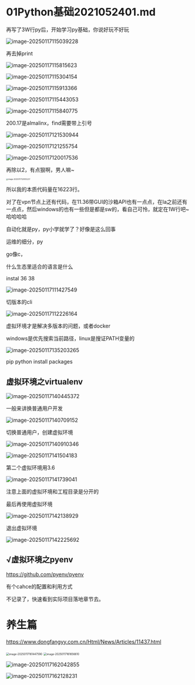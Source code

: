 # 01Python基础2021052401.md



再写了3W行py后，开始学习py基础，你说好玩不好玩

![image-20250117115039228](01Python基础2021052401.assets/image-20250117115039228.png)

再去掉print

![image-20250117115815623](01Python基础2021052401.assets/image-20250117115815623.png)





![image-20250117115304154](01Python基础2021052401.assets/image-20250117115304154.png)

![image-20250117115913366](01Python基础2021052401.assets/image-20250117115913366.png)





![image-20250117115443053](01Python基础2021052401.assets/image-20250117115443053.png)



![image-20250117115840775](01Python基础2021052401.assets/image-20250117115840775.png)



200.17是almalinx，find需要带上引号

![image-20250117121530944](01Python基础2021052401.assets/image-20250117121530944.png)

![image-20250117121255754](01Python基础2021052401.assets/image-20250117121255754.png)









![image-20250117120017536](01Python基础2021052401.assets/image-20250117120017536.png)

再除以2，有点狠啊，男人嘛~

<img src="01Python基础2021052401.assets/image-20250117120055237.png" alt="image-20250117120055237" style="zoom:33%;" /> 

所以我的本质代码量在16223行。



对了在vpn节点上还有代码，在11.36带GUI的沙箱API也有一点点，在la之前还有一点点，然后windows的也有一些但是都是sw的，看自己可怜，就定在1W行吧~哈哈哈哈











自动化就是py，py小学就学了？好像是这么回事



运维的细分，py

go像c，



什么生态里适合的语言是什么



instal 36 38

![image-20250117111427549](01Python基础2021052401.assets/image-20250117111427549.png)







切版本的cli

![image-20250117112226164](01Python基础2021052401.assets/image-20250117112226164.png)

虚拟环境才是解决多版本的问题，或者docker





windows是优先搜索当前路径，linux是搜证PATH变量的

![image-20250117135203265](01Python基础2021052401.assets/image-20250117135203265.png)





pip  python install packages



## 虚拟环境之virtualenv

![image-20250117140445372](01Python基础2021052401.assets/image-20250117140445372.png)

一般来讲换普通用户开发

![image-20250117140709152](01Python基础2021052401.assets/image-20250117140709152.png)

切换普通用户，创建虚拟环境

![image-20250117140910346](01Python基础2021052401.assets/image-20250117140910346.png)



![image-20250117141504183](01Python基础2021052401.assets/image-20250117141504183.png)



第二个虚拟环境用3.6

![image-20250117141739041](01Python基础2021052401.assets/image-20250117141739041.png)

注意上面的虚拟环境和工程目录是分开的



最后再使用虚拟环境

![image-20250117142138929](01Python基础2021052401.assets/image-20250117142138929.png)

退出虚拟环境

![image-20250117142225692](01Python基础2021052401.assets/image-20250117142225692.png)







## √虚拟环境之pyenv

https://github.com/pyenv/pyenv

有个cahce的配置和利用方式









不记录了，快速看到实际项目落地章节去。









# 养生篇





https://www.dongfangyy.com.cn/Html/News/Articles/11437.html



<img src="01Python基础2021052401.assets/image-20250117161447590.png" alt="image-20250117161447590" style="zoom:50%;" />







<img src="01Python基础2021052401.assets/image-20250117161656610.png" alt="image-20250117161656610" style="zoom:50%;" />







![image-20250117162042855](01Python基础2021052401.assets/image-20250117162042855.png)







![image-20250117162128231](01Python基础2021052401.assets/image-20250117162128231.png)



